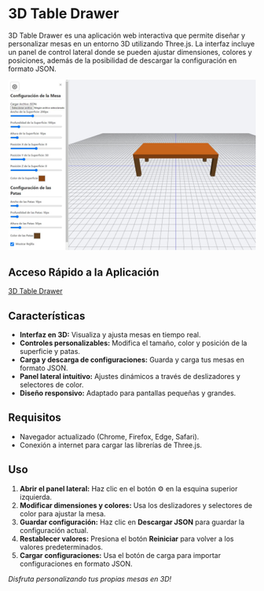 # 3D Table Drawer

3D Table Drawer es una aplicación web interactiva que permite diseñar y personalizar mesas en un entorno 3D utilizando Three.js. La interfaz incluye un panel de control lateral donde se pueden ajustar dimensiones, colores y posiciones, además de la posibilidad de descargar la configuración en formato JSON.

![3D Table Drawer](Captura-json.JPG)


## Acceso Rápido a la Aplicación
[3D Table Drawer](https://xococode.github.io/Mesa3djson.github.io/)

## Características
- **Interfaz en 3D:** Visualiza y ajusta mesas en tiempo real.
- **Controles personalizables:** Modifica el tamaño, color y posición de la superficie y patas.
- **Carga y descarga de configuraciones:** Guarda y carga tus mesas en formato JSON.
- **Panel lateral intuitivo:** Ajustes dinámicos a través de deslizadores y selectores de color.
- **Diseño responsivo:** Adaptado para pantallas pequeñas y grandes.

## Requisitos
- Navegador actualizado (Chrome, Firefox, Edge, Safari).
- Conexión a internet para cargar las librerías de Three.js.


## Uso
1. **Abrir el panel lateral:** Haz clic en el botón ⚙️ en la esquina superior izquierda.
2. **Modificar dimensiones y colores:** Usa los deslizadores y selectores de color para ajustar la mesa.
3. **Guardar configuración:** Haz clic en **Descargar JSON** para guardar la configuración actual.
4. **Restablecer valores:** Presiona el botón **Reiniciar** para volver a los valores predeterminados.
5. **Cargar configuraciones:** Usa el botón de carga para importar configuraciones en formato JSON.


_Disfruta personalizando tus propias mesas en 3D!_

